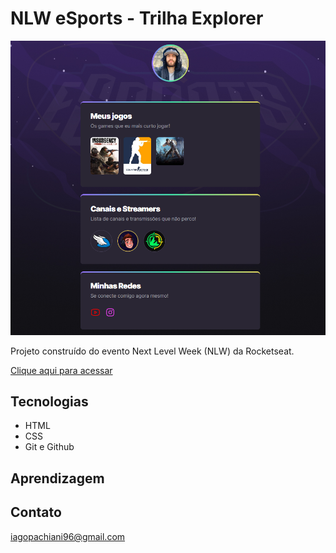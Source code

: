 # NLW eSports - Trilha Explorer

![preview](./assets/preview.png)

 Projeto construído do evento Next Level Week (NLW) da Rocketseat.

 [Clique aqui para acessar](https://iagovalverde.github.io/rocketseat/)

 ## Tecnologias

- HTML
- CSS
- Git e Github

## Aprendizagem

## Contato

iagopachiani96@gmail.com

